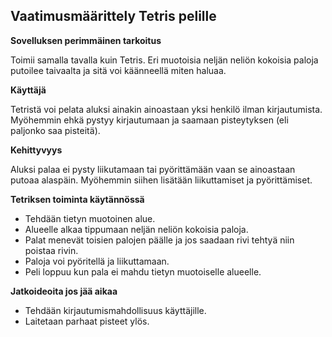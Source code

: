 ## Vaatimusmäärittely Tetris pelille

**Sovelluksen perimmäinen tarkoitus**

Toimii samalla tavalla kuin Tetris. Eri muotoisia neljän neliön kokoisia paloja putoilee taivaalta ja sitä voi käänneellä miten haluaa.

**Käyttäjä**

Tetristä voi pelata aluksi ainakin ainoastaan yksi henkilö ilman kirjautumista. Myöhemmin ehkä pystyy kirjautumaan ja saamaan pisteytyksen (eli paljonko saa pisteitä).

**Kehittyvyys**

Aluksi palaa ei pysty liikutamaan tai pyörittämään vaan se ainoastaan putoaa alaspäin. Myöhemmin siihen lisätään liikuttamiset ja pyörittämiset.

**Tetriksen toiminta käytännössä**

- Tehdään tietyn muotoinen alue.
- Alueelle alkaa tippumaan neljän neliön kokoisia paloja.
- Palat menevät toisien palojen päälle ja jos saadaan rivi tehtyä niin poistaa rivin.
- Paloja voi pyöritellä ja liikuttamaan.
- Peli loppuu kun pala ei mahdu tietyn muotoiselle alueelle.

**Jatkoideoita jos jää aikaa**

- Tehdään kirjautumismahdollisuus käyttäjille.
- Laitetaan parhaat pisteet ylös.

